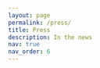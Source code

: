 ```yaml
---
layout: page
permalink: /press/
title: Press
description: In the news
nav: true
nav_order: 6
---
```




